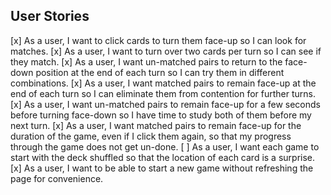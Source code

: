 ## User Stories

[x] As a user, I want to click cards to turn them face-up so I can look for matches.
[x] As a user, I want to turn over two cards per turn so I can see if they match.
[x] As a user, I want un-matched pairs to return to the face-down position at the end of each turn so I can try them in different combinations.
[x] As a user, I want matched pairs to remain face-up at the end of each turn so I can eliminate them from contention for further turns.
[x] As a user, I want un-matched pairs to remain face-up for a few seconds before turning face-down so I have time to study both of them before my next turn.
[x] As a user, I want matched pairs to remain face-up for the duration of the game, even if I click them again, so that my progress through the game does not get un-done.
[ ] As a user, I want each game to start with the deck shuffled so that the location of each card is a surprise.
[x] As a user, I want to be able to start a new game without refreshing the page for convenience.

